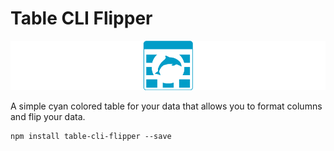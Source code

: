 # Table CLI Flipper
![Table CLI Flipper](https://raw.githubusercontent.com/darklightcode/table-cli-flipper/master/psd/icon-small-table.png)

A simple cyan colored table for your data that allows you to format columns and flip your data.

```
npm install table-cli-flipper --save
```

